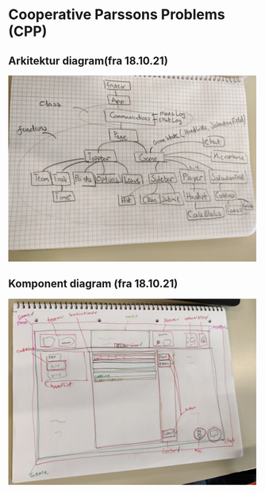 # Cooperative Parssons Problems (CPP)

## Arkitektur diagram(fra 18.10.21)

<img src="./documentation/images/arkitektur.jpg" width="500">

## Komponent diagram (fra 18.10.21)

<img src="./documentation/images/komponentoversikt.jpg" width="500">
